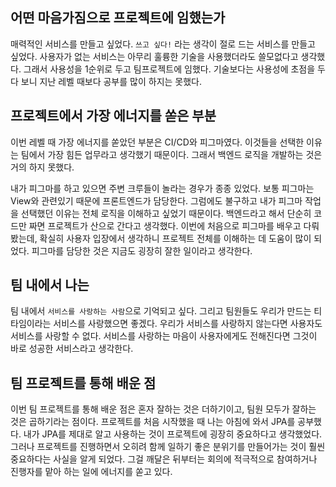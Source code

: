 ## 어떤 마음가짐으로 프로젝트에 임했는가

매력적인 서비스를 만들고 싶었다. 
`쓰고 싶다!` 라는 생각이 절로 드는 서비스를 만들고 싶었다. 
사용자가 없는 서비스는 아무리 훌륭한 기술을 사용했더라도 쓸모없다고 생각했다. 
그래서 사용성을 1순위로 두고 팀프로젝트에 임했다. 
기술보다는 사용성에 초점을 두다 보니 지난 레벨 때보다 공부를 많이 하지는 못했다.

## 프로젝트에서 가장 에너지를 쏟은 부분

이번 레벨 때 가장 에너지를 쏟았던 부분은 CI/CD와 피그마였다. 
이것들을 선택한 이유는 팀에서 가장 힘든 업무라고 생각했기 때문이다. 
그래서 백엔드 로직을 개발하는 것은 거의 하지 못했다.  

내가 피그마를 하고 있으면 주변 크루들이 놀라는 경우가 종종 있었다. 
보통 피그마는 View와 관련있기 때문에 프론트엔드가 담당한다. 
그럼에도 불구하고 내가 피그마 작업을 선택했던 이유는 전체 로직을 이해하고 싶었기 때문이다. 
백엔드라고 해서 단순히 코드만 짜면 프로젝트가 산으로 간다고 생각했다. 
이번에 처음으로 피그마를 배우고 다뤄봤는데, 확실히 사용자 입장에서 생각하니 프로젝트 전체를 이해하는 데 도움이 많이 되었다. 
피그마를 담당한 것은 지금도 굉장히 잘한 일이라고 생각한다.

## 팀 내에서 나는

팀 내에서 `서비스를 사랑하는 사람`으로 기억되고 싶다. 
그리고 팀원들도 우리가 만드는 티타임이라는 서비스를 사랑했으면 좋겠다. 
우리가 서비스를 사랑하지 않는다면 사용자도 서비스를 사랑할 수 없다. 
서비스를 사랑하는 마음이 사용자에게도 전해진다면 그것이 바로 성공한 서비스라고 생각한다.

## 팀 프로젝트를 통해 배운 점

이번 팀 프로젝트를 통해 배운 점은 혼자 잘하는 것은 더하기이고, 팀원 모두가 잘하는 것은 곱하기라는 점이다. 
프로젝트를 처음 시작했을 때 나는 아침에 와서 JPA를 공부했다. 
내가 JPA를 제대로 알고 사용하는 것이 프로젝트에 굉장히 중요하다고 생각했었다. 
그러나 프로젝트를 진행하면서 오히려 함께 일하기 좋은 분위기를 만들어가는 것이 훨씬 중요하다는 사실을 알게 되었다. 
그걸 깨달은 뒤부터는 회의에 적극적으로 참여하거나 진행자를 맡아 하는 일에 에너지를 쏟고 있다.


